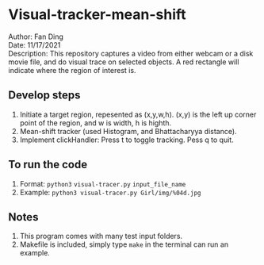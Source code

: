 # Visual-tracker-mean-shift
Author: Fan Ding \
Date: 11/17/2021 \
Description: This repository captures a video from either webcam or a disk movie file, and do visual trace on selected objects. A red rectangle will indicate where the region of interest is. 


## Develop steps
1. Initiate a target region, repesented as (x,y,w,h). (x,y) is the left up corner point of the region, and w is width, h is highth.
2. Mean-shift tracker (used Histogram, and Bhattacharyya distance).
3. Implement clickHandler: Press t to toggle tracking. Pess q to quit.


## To run the code
1. Format:
`python3` `visual-tracer.py` `input_file_name` 
2. Example:
`python3 visual-tracer.py Girl/img/%04d.jpg` 


## Notes
1. This program comes with many test input folders.
2. Makefile is included, simply type `make` in the terminal can run an example.

